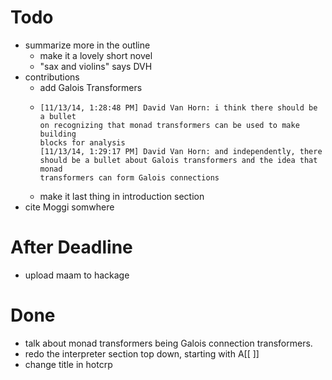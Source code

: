 # Todo

- summarize more in the outline
    - make it a lovely short novel
    - "sax and violins" says DVH
- contributions
    - add Galois Transformers
    - 
          [11/13/14, 1:28:48 PM] David Van Horn: i think there should be a bullet
          on recognizing that monad transformers can be used to make building
          blocks for analysis
          [11/13/14, 1:29:17 PM] David Van Horn: and independently, there
          should be a bullet about Galois transformers and the idea that monad
          transformers can form Galois connections
    - make it last thing in introduction section
- cite Moggi somwhere

# After Deadline

- upload maam to hackage

# Done

- talk about monad transformers being Galois connection transformers.
- redo the interpreter section top down, starting with A[[ ]]
- change title in hotcrp
